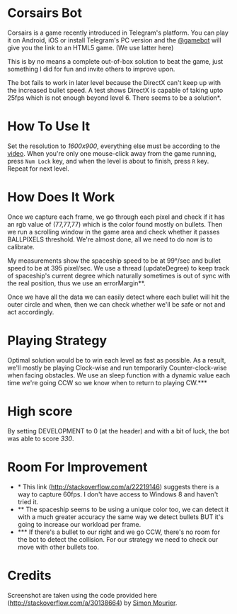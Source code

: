 # Corsairs Bot

Corsairs is a game recently introduced in Telegram's platform. You can play it on Android, iOS or install Telegram's PC version and the [@gamebot](https://telegram.me/gamebot) will give you the link to an HTML5 game. (We use latter here)

This is by no means a complete out-of-box solution to beat the game, just something I did for fun and invite others to improve upon.

The bot fails to work in later level because the DirectX can't keep up with the increased bullet speed. A test shows DirectX is capable of taking upto 25fps which is not enough beyond level 6. There seems to be a solution*. 

# How To Use It

Set the resolution to *1600x900*, everything else must be according to the [video](https://github.com/xphoniex/Corsairs-Bot/raw/master/v1%20-%20watch%20this.mp4).
When you're only one mouse-click away from the game running, press `Num Lock` key, and when the level is about to finish, press `R` key. Repeat for next level.

# How Does It Work

Once we capture each frame, we go through each pixel and check if it has an rgb value of (77,77,77) which is the color found mostly on bullets.
Then we run a scrolling window in the game area and check whether it passes BALLPIXELS threshold. We're almost done, all we need to do now is to calibrate.

My measurements show the spaceship speed to be at 99°/sec and bullet speed to be at 395 pixel/sec.
We use a thread (updateDegree) to keep track of spaceship's current degree which naturally sometimes is out of sync with the real position, thus we use an errorMargin**.

Once we have all the data we can easily detect where each bullet will hit the outer circle and when, then we can check whether we'll be safe or not and act accordingly.

# Playing Strategy

Optimal solution would be to win each level as fast as possible. As a result, we'll mostly be playing Clock-wise and run temporarily Counter-clock-wise when facing obstacles. We use an sleep function with a dynamic value each time we're going CCW so we know when to return to playing CW.***

# High score

By setting DEVELOPMENT to 0 (at the header) and with a bit of luck, the bot was able to score *330*.

# Room For Improvement

* \* This link (http://stackoverflow.com/a/22219146) suggests there is a way to capture 60fps. I don't have access to Windows 8 and haven't tried it.
* \*\* The spaceship seems to be using a unique color too, we can detect it with a much greater accuracy the same way we detect bullets BUT it's going to increase our workload per frame.
* \*\*\* If there's a bullet to our right and we go CCW, there's no room for the bot to detect the collision. For our strategy we need to check our move with other bullets too.

# Credits

Screenshot are taken using the code provided here (http://stackoverflow.com/a/30138664) by [Simon Mourier](https://github.com/smourier).

